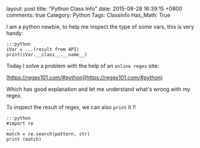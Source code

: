 layout: post
title: "Python Class Info"
date: 2015-08-28 16:39:15 +0800
comments: true
Category: Python
Tags: Classinfo
Has_Math: True

I am a python newbie, to help me inspect the type of some vars, this is very handy:

	:::python
	iVar = ...(result from API)
	print(iVar.__class__.__name__)

Today I solve a problem with the help of an `online regex` site:

[https://regex101.com/#python](https://regex101.com/#python)

Which has good explanation and let me understand what's wrong with my regex.

To inspect the result of regex, we can also `print` it !!

	:::python
	#import re
	...
	match = re.search(pattern, str)
	print (match)

#

